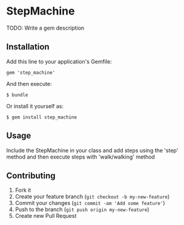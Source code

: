 # StepMachine

TODO: Write a gem description

## Installation

Add this line to your application's Gemfile:

    gem 'step_machine'

And then execute:

    $ bundle

Or install it yourself as:

    $ gem install step_machine

## Usage

Include the StepMachine in your class and add steps using the 'step' method and then execute steps with 'walk/walking' method

## Contributing

1. Fork it
2. Create your feature branch (`git checkout -b my-new-feature`)
3. Commit your changes (`git commit -am 'Add some feature'`)
4. Push to the branch (`git push origin my-new-feature`)
5. Create new Pull Request
